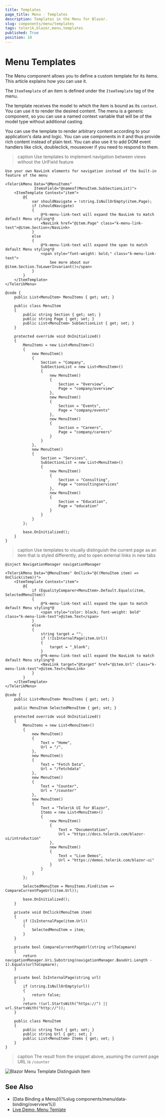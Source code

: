 ```yaml
---
title: Templates
page_title: Menu - Templates
description: Templates in the Menu for Blazor.
slug: components/menu/templates
tags: telerik,blazor,menu,templates
published: True
position: 10
---
```


# Menu Templates

The Menu component allows you to define a custom template for its items. This article explains how you can use it.

The `ItemTemplate` of an item is defined under the `ItemTemplate` tag of the menu.

The template receives the model to which the item is bound as its `context`. You can use it to render the desired content. The menu is a generic component, so you can use a named context variable that will be of the model type without additional casting.

You can use the template to render arbitrary content according to your application's data and logic. You can use components in it and thus provide rich content instead of plain text. You can also use it to add DOM event handlers like click, doubleclick, mouseover if you need to respond to them.

>caption Use templates to implement navigation between views without the UrlField feature

````CSHTML
Use your own NavLink elements for navigation instead of the built-in feature of the menu

<TelerikMenu Data="@MenuItems"
             ItemsField="@nameof(MenuItem.SubSectionList)">
    <ItemTemplate Context="item">
        @{
            var shouldNavigate = !string.IsNullOrEmpty(item.Page);
            if (shouldNavigate)
            {
                @*k-menu-link-text will expand the NavLink to match default Menu styling*@
                <NavLink href="@item.Page" class="k-menu-link-text">@item.Section</NavLink>
            }
            else
            {
                @*k-menu-link-text will expand the span to match default Menu styling*@
                <span style="font-weight: bold;" class="k-menu-link-text">
                    See more about our @item.Section.ToLowerInvariant()</span>
            }
        }
    </ItemTemplate>
</TelerikMenu>

@code {
    public List<MenuItem> MenuItems { get; set; }

    public class MenuItem
    {
        public string Section { get; set; }
        public string Page { get; set; }
        public List<MenuItem> SubSectionList { get; set; }
    }

    protected override void OnInitialized()
    {
        MenuItems = new List<MenuItem>()
        {
            new MenuItem()
            {
                Section = "Company",
                SubSectionList = new List<MenuItem>()
                {
                    new MenuItem()
                    {
                        Section = "Overview",
                        Page = "company/overview"
                    },
                    new MenuItem()
                    {
                        Section = "Events",
                        Page = "company/events"
                    },
                    new MenuItem()
                    {
                        Section = "Careers",
                        Page = "company/careers"
                    }
                }
            },
            new MenuItem()
            {
                Section = "Services",
                SubSectionList = new List<MenuItem>()
                {
                    new MenuItem()
                    {
                        Section = "Consulting",
                        Page = "consultingservices"
                    },
                    new MenuItem()
                    {
                        Section = "Education",
                        Page = "education"
                    }
                }
            }
        };

        base.OnInitialized();
    }
}
````

>caption Use templates to visually distinguish the current page as an item that is styled differently, and to open external links in new tabs

````CSHTML
@inject NavigationManager navigationManager

<TelerikMenu Data="@MenuItems" OnClick="@((MenuItem item) => OnClick(item))">
    <ItemTemplate Context="item">
        @{
            if (EqualityComparer<MenuItem>.Default.Equals(item, SelectedMenuItem))
            {
                @*k-menu-link-text will expand the span to match default Menu styling*@
                <span style="color: black; font-weight: bold" class="k-menu-link-text">@item.Text</span>
            }
            else
            {
                string target = "";
                if (!IsInternalPage(item.Url))
                {
                    target = "_blank";
                }
                @*k-menu-link-text will expand the NavLink to match default Menu styling*@
                <NavLink target="@target" href="@item.Url" class="k-menu-link-text">@item.Text</NavLink>
            }
        }
    </ItemTemplate>
</TelerikMenu>

@code {
    public List<MenuItem> MenuItems { get; set; }

    public MenuItem SelectedMenuItem { get; set; }

    protected override void OnInitialized()
    {
        MenuItems = new List<MenuItem>()
        {
            new MenuItem()
            {
                Text = "Home",
                Url = "/",
            },
            new MenuItem()
            {
                Text = "Fetch Data",
                Url = "/fetchdata"
            },
            new MenuItem()
            {
                Text = "Counter",
                Url = "/counter"
            },
            new MenuItem()
            {
                Text = "Telerik UI for Blazor",
                Items = new List<MenuItem>()
                {
                    new MenuItem()
                    {
                        Text = "Documentation",
                        Url = "https://docs.telerik.com/blazor-ui/introduction"
                    },
                    new MenuItem()
                    {
                        Text = "Live Demos",
                        Url = "https://demos.telerik.com/blazor-ui"
                    }
                }
            }
        };

        SelectedMenuItem = MenuItems.Find(item => CompareCurrentPageUrl(item.Url));

        base.OnInitialized();
    }

    private void OnClick(MenuItem item)
    {
        if (IsInternalPage(item.Url))
        {
            SelectedMenuItem = item;
        }
    }

    private bool CompareCurrentPageUrl(string urlToCopmare)
    {
        return navigationManager.Uri.Substring(navigationManager.BaseUri.Length - 1).Equals(urlToCopmare);
    }

    private bool IsInternalPage(string url)
    {
        if (string.IsNullOrEmpty(url))
        {
            return false;
        }
        return !(url.StartsWith("https://") || url.StartsWith("http://"));
    }

    public class MenuItem
    {
        public string Text { get; set; }
        public string Url { get; set; }
        public List<MenuItem> Items { get; set; }
    }
}
````

>caption The result from the snippet above, asuming the current page URL is `/counter`

![Blazor Menu Template Distinguish Item](images/menu-template-distinguish-item.png)

## See Also

* [Data Binding a Menu]({%slug components/menu/data-binding/overview%})
* [Live Demo: Menu Temlate](https://demos.telerik.com/blazor-ui/menu/template)
